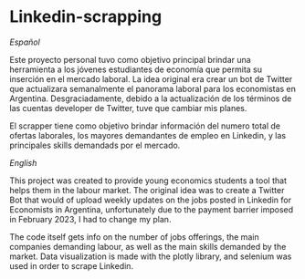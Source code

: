 # Linkedin-scrapping

*Español*

Este proyecto personal tuvo como objetivo principal brindar una herramienta a los jóvenes estudiantes de economía que permita su inserción en el mercado laboral. La idea original era crear un bot de Twitter que actualizara semanalmente el panorama laboral para los economistas en Argentina. Desgraciadamente, debido a la actualización de los términos de las cuentas developer de Twitter, tuve que cambiar mis planes. 

El scrapper tiene como objetivo brindar información del numero total de ofertas laborales, los mayores demandantes de empleo en Linkedin, y las principales skills demandads por el mercado.

*English*

This project was created to provide young economics students a tool that helps them in the labour market. The original idea was to create a Twitter Bot that would of upload weekly updates on the jobs posted in Linkedin for Economists in Argentina, unfortunately due to the payment barrier imposed in February 2023, I had to change my plan. 

The code itself gets info on the number of jobs offerings, the main companies demanding labour, as well as the main skills demanded by the market. Data visualization is made with the plotly library, and selenium was used in order to scrape Linkedin.

